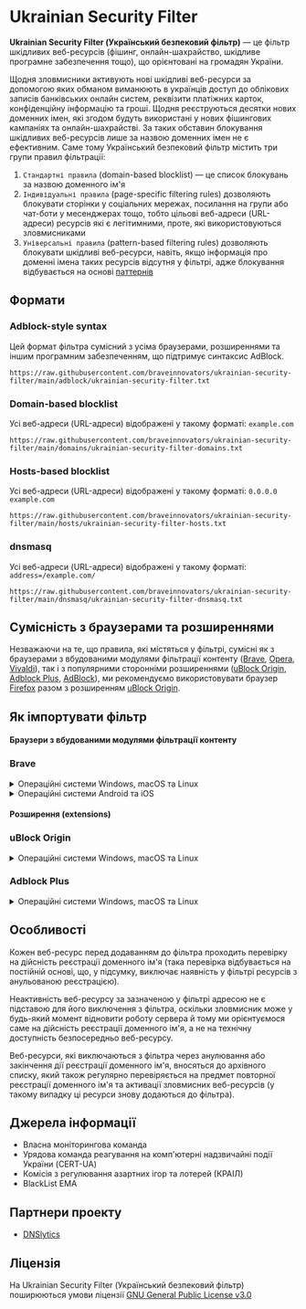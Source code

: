 # Ukrainian Security Filter

**Ukrainian Security Filter (Український безпековий фільтр)** — це фільтр шкідливих веб-ресурсів (фішинг, онлайн-шахрайство, шкідливе програмне забезпечення тощо), що орієнтовані на громадян України.

Щодня зловмисники активують нові шкідливі веб-ресурси за допомогою яких обманом виманюють в українців доступ до облікових записів банківських онлайн систем, реквізити платіжних карток, конфіденційну інформацію та гроші. Щодня реєструються десятки нових доменних імен, які згодом будуть використані у нових фішингових кампаніях та онлайн-шахрайстві. За таких обставин блокування шкідливих веб-ресурсів лише за назвою доменних імен не є ефективним. Саме тому Український безпековий фільтр містить три групи правил фільтрації:
1. `Стандартні правила` (domain-based blocklist) — це список блокувань за назвою доменного ім'я
2. `Індивідуальні правила` (page-specific filtering rules) дозволяють блокувати сторінки у соціальних мережах, посилання на групи або чат-боти у месенджерах тощо, тобто цільові веб-адреси (URL-адреси) ресурсів які є легітимними, проте, які використовуються зловмисниками
3. `Універсальні правила` (pattern-based filtering rules) дозволяють блокувати шкідливі веб-ресурси, навіть, якщо інформація про доменні імена таких ресурсів відсутня у фільтрі, адже блокування відбувається на основі [паттернів](https://mastodon.online/@braveinnovators/111364189029417720)

## Формати

### Adblock-style syntax

Цей формат фільтра сумісний з усіма браузерами, розширеннями та іншим програмним забезпеченням, що підтримує синтаксис AdBlock.

```
https://raw.githubusercontent.com/braveinnovators/ukrainian-security-filter/main/adblock/ukrainian-security-filter.txt
```

### Domain-based blocklist

Усі веб-адреси (URL-адреси) відображені у такому форматі: `example.com`

```
https://raw.githubusercontent.com/braveinnovators/ukrainian-security-filter/main/domains/ukrainian-security-filter-domains.txt
```

### Hosts-based blocklist

Усі веб-адреси (URL-адреси) відображені у такому форматі: `0.0.0.0 example.com`

```
https://raw.githubusercontent.com/braveinnovators/ukrainian-security-filter/main/hosts/ukrainian-security-filter-hosts.txt
```

### dnsmasq

Усі веб-адреси (URL-адреси) відображені у такому форматі: `address=/example.com/`

```
https://raw.githubusercontent.com/braveinnovators/ukrainian-security-filter/main/dnsmasq/ukrainian-security-filter-dnsmasq.txt
```

## Сумісність з браузерами та розширеннями

Незважаючи на те, що правила, які містяться у фільтрі, сумісні як з браузерами з вбудованими модулями фільтрації контенту ([Brave](https://brave.com/), [Opera](https://www.opera.com/), [Vivaldi](https://vivaldi.com/)), так і з популярними сторонніми розширеннями ([uBlock Origin](https://ublockorigin.com/), [Adblock Plus](https://adblockplus.org/), [AdBlock](https://getadblock.com/)), ми рекомендуємо використовувати браузер [Firefox](https://www.mozilla.org/firefox/) разом з розширенням [uBlock Origin](https://ublockorigin.com/).

## Як імпортувати фільтр

#### Браузери з вбудованими модулями фільтрації контенту

### Brave

<details>
<summary>Операційні системи Windows, macOS та Linux</summary>

1. У меню Settings відкрити вкладку Shields й змінити налаштування Trackers & ads blocking на Aggressive
2. У вкладці Shields відкрити розділ Content filtering і у розділі Add custom filter lists у поле вводу вставити скопійовану адресу фільтра:

```
https://www.awwwwesome.org/ukrainian-security-filter.txt
```
</details>

<details>
<summary>Операційні системи Android та iOS</summary>

1. У меню Settings відкрити розділ меню Brave Shields & privacy й змінити налаштування Block trackers & ads на Aggressive
2. Вийти з меню, відкрити нову вкладку та ввести наступну адресу: brave://adblock
3. Перейти до розділу Subscribe to filter list, натиснути на кнопку Add filter list via URL і у поле вводу вставити скопійовану адресу фільтра, зберігши зміни шляхом натискання на кнопку Submit:

```
https://www.awwwwesome.org/ukrainian-security-filter.txt
```

Додаткова інструкція доступна за адресою: https://brave.com/privacy-updates/10-custom-filter-lists/
</details>

#### Розширення (extensions)

### uBlock Origin

<details>
<summary>Операційні системи Windows, macOS та Linux</summary>

1. Відкрити меню Preferences розширення uBlock Origin, клацнути мишею на вкладку Filter lists і прокрутити до розділу Custom
2. Клацнути мишею на Import... і у поле вводу вставити скопійовану адресу фільтра, зберігши зміни:

```
https://www.awwwwesome.org/ukrainian-security-filter.txt
```

Додаткова інструкція доступна за адресою: [https://github.com/gorhill/uBlock/wiki/Filter-lists-from-around-the-web](https://github.com/gorhill/uBlock/wiki/Filter-lists-from-around-the-web)
</details>

### Adblock Plus

<details>
<summary>Операційні системи Windows, macOS та Linux</summary>

1. Відкрити меню налаштування розширення Adblock Plus, клацнути мишею на вкладку Advanced і прокрутити до розділу My filter list
2. У поле вводу вставити скопійовану адресу фільтра, зберігши зміни:

```
https://www.awwwwesome.org/ukrainian-security-filter.txt
```

Додаткова інструкція доступна за адресою: [https://help.adblockplus.org/hc/en-us/articles/360062859913-Add-a-custom-filter](https://help.adblockplus.org/hc/en-us/articles/360062859913-Add-a-custom-filter)
</details>

## Особливості

Кожен веб-ресурс перед додаванням до фільтра проходить перевірку на дійсність реєстрації доменного ім'я (така перевірка відбувається на постійній основі, що, у підсумку, виключає наявність у фільтрі ресурсів з анульованою реєстрацією).

Неактивність веб-ресурсу за зазначеною у фільтрі адресою не є підставою для його виключення з фільтра, оскільки зловмисник може у будь-який момент відновити роботу сервера й тому ми орієнтуємося саме на дійсність реєстрації доменного ім'я, а не на технічну доступність безпосередньо веб-ресурсу.

Веб-ресурси, які виключаються з фільтра через анулювання або закінчення дії реєстрації доменного ім'я, вносяться до архівного списку, який також регулярно перевіряється на предмет повторної реєстрації доменного ім'я та активації зловмисних веб-ресурсів (у такому випадку ці ресурси знову додаються до фільтра).

## Джерела інформації

* Власна моніторингова команда
* Урядова команда реагування на комп'ютерні надзвичайні події України (CERT-UA)
* Комісія з регулювання азартних ігор та лотерей (КРАІЛ)
* BlackList EMA

## Партнери проекту

* [DNSlytics](https://dnslytics.com)

## Ліцензія

На Ukrainian Security Filter (Український безпековий фільтр) поширюються умови ліцензії [GNU General Public License v3.0](https://github.com/braveinnovators/ukrainian-security-filter/blob/main/LICENSE)
